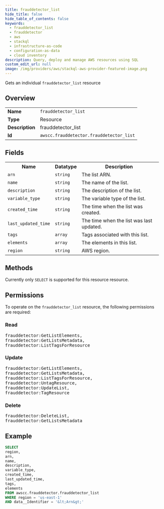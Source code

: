 ```yaml
---
title: frauddetector_list
hide_title: false
hide_table_of_contents: false
keywords:
  - frauddetector_list
  - frauddetector
  - aws
  - stackql
  - infrastructure-as-code
  - configuration-as-data
  - cloud inventory
description: Query, deploy and manage AWS resources using SQL
custom_edit_url: null
image: /img/providers/aws/stackql-aws-provider-featured-image.png
---
```

Gets an individual <code>frauddetector_list</code> resource

## Overview
<table><tbody>
<tr><td><b>Name</b></td><td><code>frauddetector_list</code></td></tr>
<tr><td><b>Type</b></td><td>Resource</td></tr>
<tr><td><b>Description</b></td><td>frauddetector_list</td></tr>
<tr><td><b>Id</b></td><td><code>awscc.frauddetector.frauddetector_list</code></td></tr>
</tbody></table>

## Fields
<table><tbody>
<tr><th>Name</th><th>Datatype</th><th>Description</th></tr>
<tr><td><code>arn</code></td><td><code>string</code></td><td>The list ARN.</td></tr>
<tr><td><code>name</code></td><td><code>string</code></td><td>The name of the list.</td></tr>
<tr><td><code>description</code></td><td><code>string</code></td><td>The description of the list.</td></tr>
<tr><td><code>variable_type</code></td><td><code>string</code></td><td>The variable type of the list.</td></tr>
<tr><td><code>created_time</code></td><td><code>string</code></td><td>The time when the list was created.</td></tr>
<tr><td><code>last_updated_time</code></td><td><code>string</code></td><td>The time when the list was last updated.</td></tr>
<tr><td><code>tags</code></td><td><code>array</code></td><td>Tags associated with this list.</td></tr>
<tr><td><code>elements</code></td><td><code>array</code></td><td>The elements in this list.</td></tr>
<tr><td><code>region</code></td><td><code>string</code></td><td>AWS region.</td></tr>

</tbody></table>

## Methods
Currently only <code>SELECT</code> is supported for this resource resource.

## Permissions

To operate on the <code>frauddetector_list</code> resource, the following permissions are required:

### Read
<pre>
frauddetector:GetListElements,
frauddetector:GetListsMetadata,
frauddetector:ListTagsForResource</pre>

### Update
<pre>
frauddetector:GetListElements,
frauddetector:GetListsMetadata,
frauddetector:ListTagsForResource,
frauddetector:UntagResource,
frauddetector:UpdateList,
frauddetector:TagResource</pre>

### Delete
<pre>
frauddetector:DeleteList,
frauddetector:GetListsMetadata</pre>


## Example
```sql
SELECT
region,
arn,
name,
description,
variable_type,
created_time,
last_updated_time,
tags,
elements
FROM awscc.frauddetector.frauddetector_list
WHERE region = 'us-east-1'
AND data__Identifier = '&lt;Arn&gt;'
```
